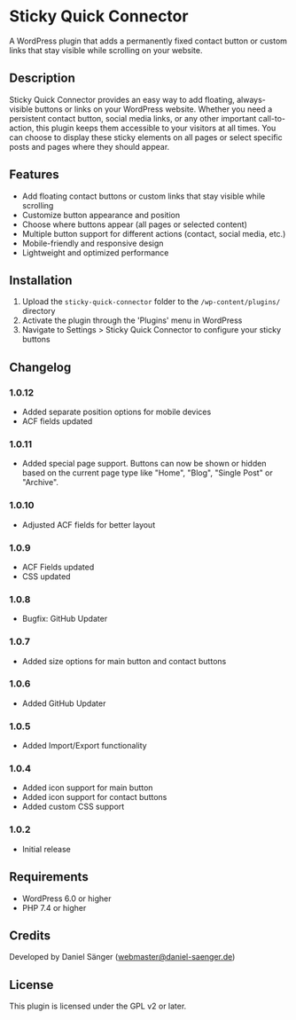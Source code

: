 # Sticky Quick Connector

A WordPress plugin that adds a permanently fixed contact button or custom links that stay visible while scrolling on your website.

## Description

Sticky Quick Connector provides an easy way to add floating, always-visible buttons or links on your WordPress website. Whether you need a persistent contact button, social media links, or any other important call-to-action, this plugin keeps them accessible to your visitors at all times. You can choose to display these sticky elements on all pages or select specific posts and pages where they should appear.

## Features

- Add floating contact buttons or custom links that stay visible while scrolling
- Customize button appearance and position
- Choose where buttons appear (all pages or selected content)
- Multiple button support for different actions (contact, social media, etc.)
- Mobile-friendly and responsive design
- Lightweight and optimized performance

## Installation

1. Upload the `sticky-quick-connector` folder to the `/wp-content/plugins/` directory
2. Activate the plugin through the 'Plugins' menu in WordPress
3. Navigate to Settings > Sticky Quick Connector to configure your sticky buttons

## Changelog

### 1.0.12

- Added separate position options for mobile devices
- ACF fields updated

### 1.0.11

- Added special page support. Buttons can now be shown or hidden based on the current page type like "Home", "Blog", "Single Post" or "Archive".

### 1.0.10

- Adjusted ACF fields for better layout

### 1.0.9

- ACF Fields updated
- CSS updated

### 1.0.8

- Bugfix: GitHub Updater

### 1.0.7

- Added size options for main button and contact buttons

### 1.0.6

- Added GitHub Updater

### 1.0.5

- Added Import/Export functionality

### 1.0.4

- Added icon support for main button
- Added icon support for contact buttons
- Added custom CSS support

### 1.0.2

- Initial release

## Requirements

- WordPress 6.0 or higher
- PHP 7.4 or higher

## Credits

Developed by Daniel Sänger (<webmaster@daniel-saenger.de>)

## License

This plugin is licensed under the GPL v2 or later.
